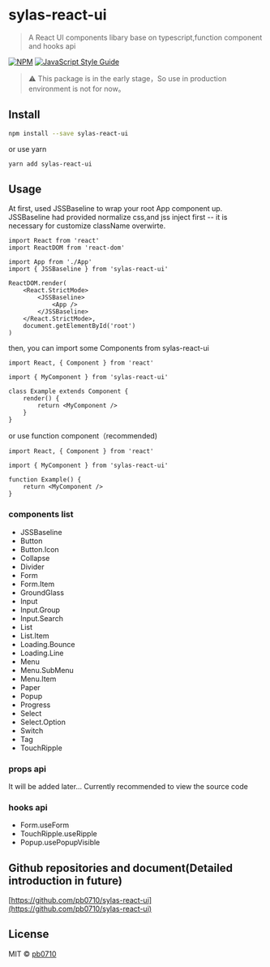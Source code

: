 # sylas-react-ui

> A React UI components libary base on typescript,function component and hooks api

[![NPM](https://img.shields.io/npm/v/sylas-react-ui.svg)](https://www.npmjs.com/package/sylas-react-ui) [![JavaScript Style Guide](https://img.shields.io/badge/code_style-standard-brightgreen.svg)](https://standardjs.com)

> ⚠️ This package is in the early stage，So use in production environment is not for now。

## Install

```bash
npm install --save sylas-react-ui
```

or use yarn

```bash
yarn add sylas-react-ui
```

## Usage

At first, used JSSBaseline to wrap your root App component up.
JSSBaseline had provided normalize css,and jss inject first -- it is necessary for customize className overwirte.

```tsx
import React from 'react'
import ReactDOM from 'react-dom'

import App from './App'
import { JSSBaseline } from 'sylas-react-ui'

ReactDOM.render(
	<React.StrictMode>
		<JSSBaseline>
			<App />
		</JSSBaseline>
	</React.StrictMode>,
	document.getElementById('root')
)
```

then, you can import some Components from sylas-react-ui

```tsx
import React, { Component } from 'react'

import { MyComponent } from 'sylas-react-ui'

class Example extends Component {
	render() {
		return <MyComponent />
	}
}
```

or use function component（recommended)

```tsx
import React, { Component } from 'react'

import { MyComponent } from 'sylas-react-ui'

function Example() {
	return <MyComponent />
}
```

### components list

- JSSBaseline
- Button
- Button.Icon
- Collapse
- Divider
- Form
- Form.Item
- GroundGlass
- Input
- Input.Group
- Input.Search
- List
- List.Item
- Loading.Bounce
- Loading.Line
- Menu
- Menu.SubMenu
- Menu.Item
- Paper
- Popup
- Progress
- Select
- Select.Option
- Switch
- Tag
- TouchRipple

### props api

It will be added later...
Currently recommended to view the source code

### hooks api

- Form.useForm
- TouchRipple.useRipple
- Popup.usePopupVisible

## Github repositories and document(Detailed introduction in future)

[https://github.com/pb0710/sylas-react-ui](https://github.com/pb0710/sylas-react-ui)

## License

MIT © [pb0710](https://github.com/pb0710)
